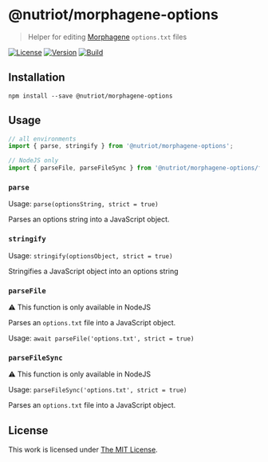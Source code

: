 # @nutriot/morphagene-options

> Helper for editing [Morphagene](https://www.makenoisemusic.com/modules/morphagene) `options.txt` files

[![License](https://img.shields.io/github/license/nutriot/morphagene-options?color=blue&style=for-the-badge)](https://github.com/nutriot/morphagene-options/blob/main/LICENSE)
[![Version](https://img.shields.io/npm/v/@nutriot/morphagene-options?style=for-the-badge)](https://www.npmjs.org/package/@nutriot/morphagene-options)
[![Build](https://img.shields.io/github/actions/workflow/status/nutriot/morphagene-options/default.yml?style=for-the-badge)](https://github.com/nutriot/morphagene-options/actions)

## Installation

`npm install --save @nutriot/morphagene-options`

## Usage

```ts
// all environments
import { parse, stringify } from '@nutriot/morphagene-options';

// NodeJS only
import { parseFile, parseFileSync } from '@nutriot/morphagene-options/fs';
```

### `parse`

Usage: `parse(optionsString, strict = true)`

Parses an options string into a JavaScript object.

### `stringify`

Usage: `stringify(optionsObject, strict = true)`

Stringifies a JavaScript object into an options string

### `parseFile`

:warning: This function is only available in NodeJS

Parses an `options.txt` file into a JavaScript object.

Usage: `await parseFile('options.txt', strict = true)`

### `parseFileSync`

:warning: This function is only available in NodeJS

Usage: `parseFileSync('options.txt', strict = true)`

Parses an `options.txt` file into a JavaScript object.

## License

This work is licensed under [The MIT License](https://opensource.org/licenses/MIT).
